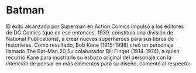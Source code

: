 # Batman
El éxito alcanzado por Superman en Action Comics impulsó a los editores de DC Comics (que en ese entonces, 1939, constituía una división de National Publications), a crear nuevos superhéroes para sus libros de historietas. Como resultado, Bob Kane (1915-1998) creó un personaje llamado The Bat-Man.20​ Su colaborador Bill Finger (1914-1974), a quien recurrió Kane para mostrarle su esbozo original del personaje con la intención de pensar en más elementos para su diseño, comentó al respecto:
